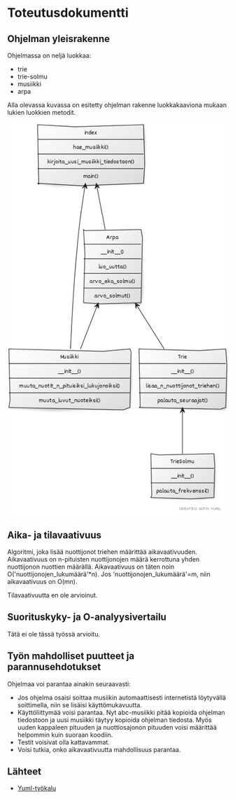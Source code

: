 # Toteutusdokumentti

## Ohjelman yleisrakenne

Ohjelmassa on neljä luokkaa:
* trie
* trie-solmu
* musiikki
* arpa

Alla olevassa kuvassa on esitetty ohjelman rakenne luokkakaaviona mukaan lukien luokkien metodit.

![](./kuvat/rakennekaavio.jpg)

## Aika- ja tilavaativuus

Algoritmi, joka lisää nuottijonot triehen määrittää aikavaativuuden. Aikavaativuus on n-pituisten
nuottijonojen määrä kerrottuna yhden nuottijonon nuottien määrällä. Aikavaativuus on täten noin
O('nuottijonojen_lukumäärä'*n). Jos 'nuottijonojen_lukumäärä'=m, niin aikavaativuus on O(mn).

Tilavaativuutta en ole arvioinut.

## Suorituskyky- ja O-analyysivertailu

Tätä ei ole tässä työssä arvioitu.

## Työn mahdolliset puutteet ja parannusehdotukset

Ohjelmaa voi parantaa ainakin seuraavasti:

* Jos ohjelma osaisi soittaa musiikin automaattisesti internetistä löytyvällä soittimella, 
niin se lisäisi käyttömukavuutta.
* Käyttöliittymää voisi parantaa. Nyt abc-musiikki pitää kopioida ohjelman tiedostoon ja uusi
musiikki täytyy kopioida ohjelman tiedosta. Myös uuden kappaleen pituuden ja nuottiosajonon pituuden
voisi määrittää helpommin kuin suoraan koodiin.
* Testit voisivat olla kattavammat.
* Voisi tutkia, onko aikavaativuutta mahdollisuus parantaa.

## Lähteet
* [Yuml-työkalu](https://www.yuml.me)
